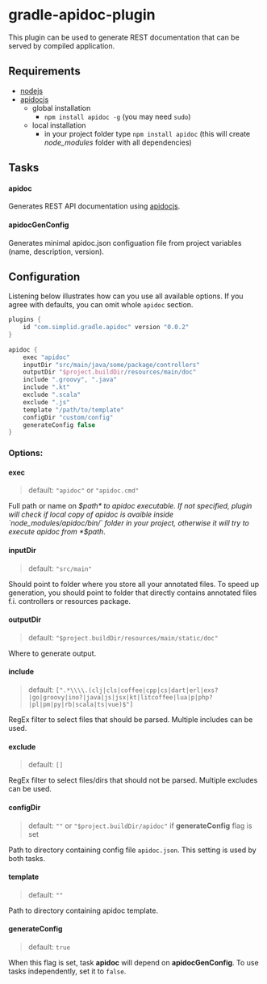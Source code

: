 gradle-apidoc-plugin
====================

This plugin can be used to generate REST documentation that can be served by 
compiled application.

Requirements
------------

* [nodejs](https://nodejs.org/en/download/)
* [apidocjs](http://apidocjs.com/)
    * global installation 
        * `npm install apidoc -g` (you may need `sudo`)
    * local installation
        * in your project folder type `npm install apidoc` (this will create *node_modules* folder with all dependencies)

Tasks
-----

#### apidoc

Generates REST API documentation using [apidocjs](http://apidocjs.com/). 

#### apidocGenConfig

Generates minimal apidoc.json configuation file from project variables (name, description, version).

Configuration
-------------

Listening below illustrates how can you use all available options.
If you agree with defaults, you can omit whole `apidoc` section.

```groovy
plugins {
    id "com.simplid.gradle.apidoc" version "0.0.2"
}
 
apidoc {
    exec "apidoc"
    inputDir "src/main/java/some/package/controllers"
    outputDir "$project.buildDir/resources/main/doc"
    include ".groovy", ".java"
    include ".kt"
    exclude ".scala"
    exclude ".js"
    template "/path/to/template"
    configDir "custom/config"
    generateConfig false
}
```

### Options:

#### exec
> default: `"apidoc"` or `"apidoc.cmd"`

Full path or name on *$path* to apidoc executable. If not specified, plugin will check if local copy of
apidoc is avaible inside `node_modules/apidoc/bin/` folder in your project, otherwise it will try to 
execute apidoc from *$path*.

#### inputDir
> default: `"src/main"`

Should point to folder where you store all your annotated files. To speed up generation, you should 
point to folder that directly contains annotated files f.i. controllers or resources package.

#### outputDir
> default: `"$project.buildDir/resources/main/static/doc"`

Where to generate output.

#### include
> default: `[".*\\\\.(clj|cls|coffee|cpp|cs|dart|erl|exs?|go|groovy|ino?|java|js|jsx|kt|litcoffee|lua|p|php?|pl|pm|py|rb|scala|ts|vue)$"]`

RegEx filter to select files that should be parsed. Multiple includes can be used.

#### exclude
> default: `[]`

RegEx filter to select files/dirs that should not be parsed. Multiple excludes can be used.

#### configDir
> default: `""` or `"$project.buildDir/apidoc"` if **generateConfig** flag is set

Path to directory containing config file `apidoc.json`. This setting is used by both tasks. 

#### template
> default: `""`

Path to directory containing apidoc template.

#### generateConfig
> default: `true`

When this flag is set, task **apidoc** will depend on **apidocGenConfig**. To use tasks 
independently, set it to `false`.
